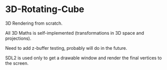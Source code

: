 # 3D-Rotating-Cube

3D Rendering from scratch.

All 3D Maths is self-implemented (transformations in 3D space and projections).

Need to add z-buffer testing, probably will do in the future.

SDL2 is used only to get a drawable window and render the final vertices to the screen.
